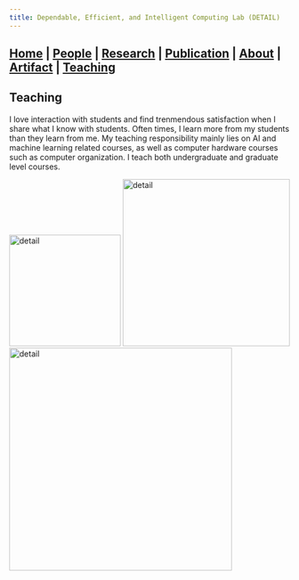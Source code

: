 ```yaml
---
title: Dependable, Efficient, and Intelligent Computing Lab (DETAIL)
---
```

## [Home](./) | [People](./people) | [Research](./research) | [Publication](./publication) | [About](./about) | [Artifact](./artifact) | [**Teaching**](./teaching)

## Teaching
I love interaction with students and find trenmendous satisfaction when I share what I know with students. Often times, I learn more from my students than they learn from me. My teaching responsibility mainly lies on AI and machine learning related courses, as well as computer hardware courses such as computer organization. I teach both undergraduate and graduate level courses. 

<img src="../asset/teaching_1.PNG" alt="detail" width="200">
<img src="../asset/teaching_2.JPG" alt="detail" width="300">
<img src="../asset/teaching_3.png" alt="detail" width="400">

